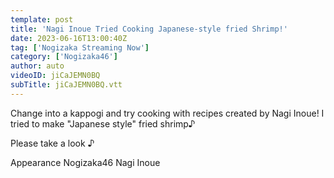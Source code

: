 ```yaml
---
template: post
title: 'Nagi Inoue Tried Cooking Japanese-style fried Shrimp!'
date: 2023-06-16T13:00:40Z
tag: ['Nogizaka Streaming Now']
category: ['Nogizaka46']
author: auto 
videoID: jiCaJEMN0BQ
subTitle: jiCaJEMN0BQ.vtt
---
```

Change into a kappogi and try cooking with recipes created by Nagi Inoue!
I tried to make "Japanese style" fried shrimp♪

Please take a look ♪

Appearance
Nogizaka46 Nagi Inoue
